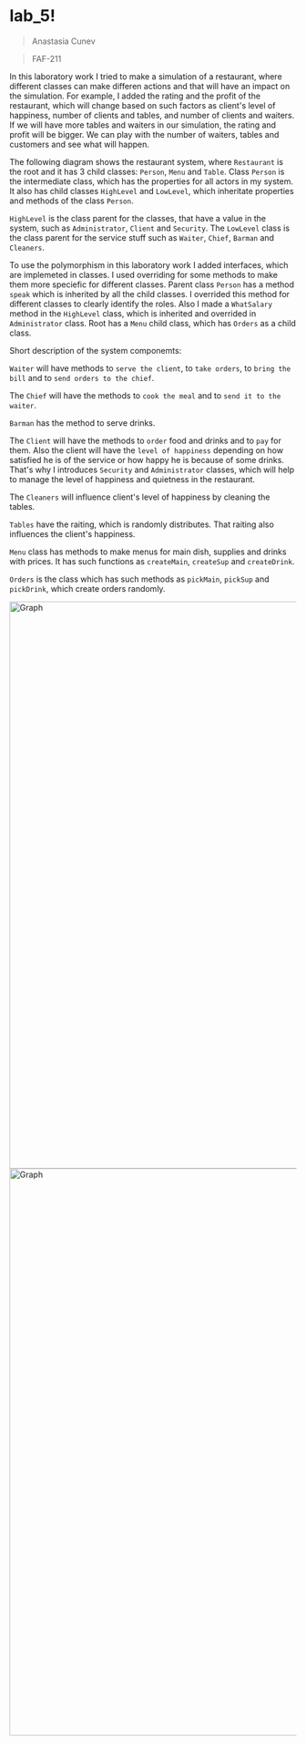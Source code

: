 # lab_5!
> Anastasia Cunev

> FAF-211

In this laboratory work I tried to make a simulation of a restaurant, where different classes can make differen actions and that will have an impact on the simulation. For example, I added the rating and the profit of the restaurant, which will change based on such factors as client's level of happiness, number of clients and tables, and number of clients and waiters. If we will have more tables and waiters in our simulation, the rating and profit will be bigger. We can play with the number of waiters, tables and customers and see what will happen.

The following diagram shows the restaurant system, where `Restaurant` is the root and it has 3 child classes: `Person`, `Menu` and `Table`.
Class `Person` is the intermediate class, which has the properties for all actors in my system. It also has child classes `HighLevel` and `LowLevel`, which inheritate properties and methods of the class `Person`. 

`HighLevel` is the class parent for the classes, that have a value in the system, such as `Administrator`, `Client` and `Security`. The `LowLevel` class is the class parent for the service stuff such as `Waiter`, `Chief`, `Barman` and `Cleaners`.

To use the polymorphism in this laboratory work I added interfaces, which are implemeted in classes. I used overriding for some methods to make them more speciefic for different classes. Parent class `Person` has a method `speak` which is inherited by all the child classes. I overrided this method for different classes to clearly identify the roles. Also I made a `WhatSalary` method in the `HighLevel` class, which is inherited and overrided in `Administrator` class. Root has a `Menu` child class, which has `Orders` as a child class.

Short description of the system componemts: 

`Waiter` will have methods to `serve the client`, to `take orders`, to `bring the bill` and to `send orders to the chief`.

The `Chief` will have the methods to `cook the meal` and to `send it to the waiter`.

`Barman` has the method to serve drinks.

The `Client` will have the methods to `order` food and drinks and to `pay` for them. Also the client will have the `level of happiness` depending on how satisfied he is of the service or how happy he is because of some drinks. That's why I introduces `Security` and `Administrator` classes, which will help to manage the level of happiness and quietness in the restaurant.

The `Cleaners` will influence client's level of happiness by cleaning the tables.

`Tables` have the raiting, which is randomly distributes. That raiting also influences the client's happiness.

`Menu` class has methods to make menus for main dish, supplies and drinks with prices. It has such functions as `createMain`, `createSup` and `createDrink`.

`Orders` is the class which has such methods as `pickMain`, `pickSup` and `pickDrink`, which create orders randomly. 

<img width="995" alt="Graph" src="https://user-images.githubusercontent.com/96084704/193827168-1f3f52dd-bb54-48d2-bd78-9822c257d7e5.png">

<img width="995" alt="Graph" src="https://user-images.githubusercontent.com/96084704/193654810-429213c5-082a-4546-8007-e2ce62ca6dbf.png">
